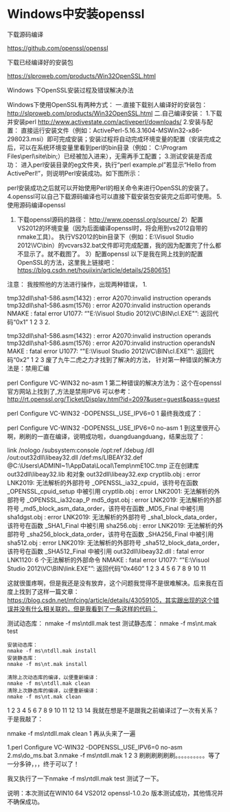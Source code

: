 # Windows中安装openssl

下载源码编译

https://github.com/openssl/openssl



下载已经编译好的安装包

https://slproweb.com/products/Win32OpenSSL.html





















Windows 下OpenSSL安装过程及错误解决办法


Windows下使用OpenSSL有两种方式：
一.直接下载别人编译好的安装包：http://slproweb.com/products/Win32OpenSSL.html
二.自己编译安装：
1.下载并安装perl
http://www.activestate.com/activeperl/downloads/
2.安装与配置：
直接运行安装文件（例如：ActivePerl-5.16.3.1604-MSWin32-x86-298023.msi）即可完成安装；安装过程将自动完成环境变量的配置（安装完成之后，可以在系统环境变量里看到perl的bin目录（例如： C:\Program Files\perl\site\bin;）已经被加入进来），无需再手工配置；
3.测试安装是否成功：
进入perl安装目录的eg文件夹，执行“perl example.pl”若显示“Hello from ActivePerl!”，则说明Perl安装成功。如下图所示：

perl安装成功之后就可以开始使用Perl的相关命令来进行OpenSSL的安装了。
4.openssl可以自己下载源码编译也可以直接下载安装包安装完之后即可使用。
5.使用源码编译openssl
1) 下载openssl源码的路径：
http://www.openssl.org/source/
2）配置VS2012的环境变量（因为后面编译openssl时，将会用到vs2012自带的nmake工具）。
执行VS2012的bin目录下（例如：E:\Visuol Studio 2012\VC\bin）的vcvars32.bat文件即可完成配置，我的因为配置完了什么都不显示了。就不截图了。
3）配置openssl
以下是我在网上找到的配置OpenSSL的方法，这里我上链接吧：https://blog.csdn.net/houjixin/article/details/25806151





注意：
我按照他的方法进行操作，出现两种错误，
1.

tmp32dll\sha1-586.asm(1432) : error A2070:invalid instruction operands
tmp32dll\sha1-586.asm(1576) : error A2070:invalid instruction operands
NMAKE : fatal error U1077: “"E:\Visuol Studio 2012\VC\BIN\cl.EXE"”: 返回代码“0x1”
1
2
3
2.

tmp32dll\sha1-586.asm(1432) : error A2070:invalid instruction operands
tmp32dll\sha1-586.asm(1576) : error A2070:invalid instruction operandsN
MAKE : fatal error U1077: “"E:\Visuol Studio 2012\VC\BIN\cl.EXE"”: 返回代码“0x2”
1
2
3
废了九牛二虎之力才找到了解决的方法，
针对第一种错误的解决方法是：禁用汇编

perl Configure VC-WIN32 no-asm
1
第二种错误的解决方法为：这个在openssl官方网站上找到了,方法是禁用IPV6
可以参考：http://rt.openssl.org/Ticket/Display.html?id=2097&user=guest&pass=guest

perl Configure VC-WIN32 -DOPENSSL_USE_IPV6=0
1
最终我改成了：

perl Configure VC-WIN32 -DOPENSSL_USE_IPV6=0 no-asm
1
到这里很开心啊，刷刷的一直在编译，说明成功啦，duangduangduang，结果出现了：

  link /nologo /subsystem:console /opt:ref /debug /dll /out:out32dll\libeay32.dll /def:ms/LIBEAY32.def @C:\Users\ADMINI~1\AppData\Local\Temp\nmE10C.tmp
   正在创建库 out32dll\libeay32.lib 和对象 out32dll\libeay32.exp
cryptlib.obj : error LNK2019: 无法解析的外部符号 _OPENSSL_ia32_cpuid，该符号在函数 _OPENSSL_cpuid_setup 中被引用
cryptlib.obj : error LNK2001: 无法解析的外部符号 _OPENSSL_ia32cap_P
md5_dgst.obj : error LNK2019: 无法解析的外部符号 _md5_block_asm_data_order，该符号在函数 _MD5_Final 中被引用
sha1dgst.obj : error LNK2019: 无法解析的外部符号 _sha1_block_data_order，该符号在函数 _SHA1_Final 中被引用
sha256.obj : error LNK2019: 无法解析的外部符号 _sha256_block_data_order，该符号在函数 _SHA256_Final 中被引用
sha512.obj : error LNK2019: 无法解析的外部符号 _sha512_block_data_order，该符号在函数 _SHA512_Final 中被引用
out32dll\libeay32.dll : fatal error LNK1120: 6 个无法解析的外部命令
NMAKE : fatal error U1077: “"E:\Visuol Studio 2012\VC\BIN\link.EXE"”: 返回代码“0x460”
1
2
3
4
5
6
7
8
9
10
11

这就很蛋疼啊，但是我还是没有放弃，这个问题我觉得不是很难解决。后来我在百度上找到了这样一篇文章：https://blog.csdn.net/mfcing/article/details/43059105，其实跟出现的这个错误并没有什么相关联的，但是我看到了一条这样的代码：

测试动态库：
    nmake -f ms\ntdll.mak test
    测试静态库：
    nmake -f ms\nt.mak test

    安装动态库：
    nmake -f ms\ntdll.mak install
    安装静态库：
    nmake -f ms\nt.mak install
    
    清除上次动态库的编译，以便重新编译：
    nmake -f ms\ntdll.mak clean
    清除上次静态库的编译，以便重新编译：
    nmake -f ms\nt.mak clean
1
2
3
4
5
6
7
8
9
10
11
12
13
14
我就在想是不是跟我之前编译过了一次有关系？于是我敲了：

nmake -f ms\ntdll.mak clean
1
再从头来了一遍

1.perl Configure VC-WIN32 -DOPENSSL_USE_IPV6=0 no-asm
2.ms\do_ms.bat
3.nmake -f ms\ntdll.mak
1
2
3
刷刷刷刷刷刷。。。。。。。。。。等了一分多钟，，，终于可以了！


我又执行了一下nmake -f ms\ntdll.mak test 测试了一下。



说明：本次测试在WIN10 64 VS2012 openssl-1.0.2o 版本测试成功，其他情况并不确保成功。

